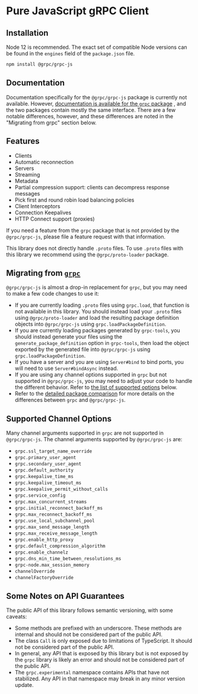 # Pure JavaScript gRPC Client

## Installation

Node 12 is recommended. The exact set of compatible Node versions can be found in the `engines`
field of the `package.json` file.

```sh
npm install @grpc/grpc-js
```

## Documentation

Documentation specifically for the `@grpc/grpc-js` package is currently not available.
However, [documentation is available for the `grpc` package](https://grpc.github.io/grpc/node/grpc.html)
, and the two packages contain mostly the same interface. There are a few notable differences,
however, and these differences are noted in the "Migrating from grpc" section below.

## Features

- Clients
- Automatic reconnection
- Servers
- Streaming
- Metadata
- Partial compression support: clients can decompress response messages
- Pick first and round robin load balancing policies
- Client Interceptors
- Connection Keepalives
- HTTP Connect support (proxies)

If you need a feature from the `grpc` package that is not provided by the `@grpc/grpc-js`, please
file a feature request with that information.

This library does not directly handle `.proto` files. To use `.proto` files with this library we
recommend using the `@grpc/proto-loader` package.

## Migrating from [`grpc`](https://www.npmjs.com/package/grpc)

`@grpc/grpc-js` is almost a drop-in replacement for `grpc`, but you may need to make a few code
changes to use it:

- If you are currently loading `.proto` files using `grpc.load`, that function is not available in
  this library. You should instead load your `.proto` files using `@grpc/proto-loader` and load the
  resulting package definition objects into `@grpc/grpc-js` using `grpc.loadPackageDefinition`.
- If you are currently loading packages generated by `grpc-tools`, you should instead generate your
  files using the `generate_package_definition` option in `grpc-tools`, then load the object
  exported by the generated file into `@grpc/grpc-js` using `grpc.loadPackageDefinition`.
- If you have a server and you are using `Server#bind` to bind ports, you will need to
  use `Server#bindAsync` instead.
- If you are using any channel options supported in `grpc` but not supported in `@grpc/grpc-js`, you
  may need to adjust your code to handle the different behavior. Refer
  to [the list of supported options](#supported-channel-options) below.
- Refer to
  the [detailed package comparison](https://github.com/grpc/grpc-node/blob/master/PACKAGE-COMPARISON.md)
  for more details on the differences between `grpc` and `@grpc/grpc-js`.

## Supported Channel Options

Many channel arguments supported in `grpc` are not supported in `@grpc/grpc-js`. The channel
arguments supported by `@grpc/grpc-js` are:

- `grpc.ssl_target_name_override`
- `grpc.primary_user_agent`
- `grpc.secondary_user_agent`
- `grpc.default_authority`
- `grpc.keepalive_time_ms`
- `grpc.keepalive_timeout_ms`
- `grpc.keepalive_permit_without_calls`
- `grpc.service_config`
- `grpc.max_concurrent_streams`
- `grpc.initial_reconnect_backoff_ms`
- `grpc.max_reconnect_backoff_ms`
- `grpc.use_local_subchannel_pool`
- `grpc.max_send_message_length`
- `grpc.max_receive_message_length`
- `grpc.enable_http_proxy`
- `grpc.default_compression_algorithm`
- `grpc.enable_channelz`
- `grpc.dns_min_time_between_resolutions_ms`
- `grpc-node.max_session_memory`
- `channelOverride`
- `channelFactoryOverride`

## Some Notes on API Guarantees

The public API of this library follows semantic versioning, with some caveats:

- Some methods are prefixed with an underscore. These methods are internal and should not be
  considered part of the public API.
- The class `Call` is only exposed due to limitations of TypeScript. It should not be considered
  part of the public API.
- In general, any API that is exposed by this library but is not exposed by the `grpc` library is
  likely an error and should not be considered part of the public API.
- The `grpc.experimental` namespace contains APIs that have not stabilized. Any API in that
  namespace may break in any minor version update.
